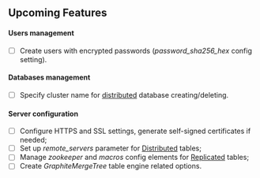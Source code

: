 Upcoming Features
------------------

#### Users management
   - [ ] Create users with encrypted passwords (_password_sha256_hex_ config setting).

#### Databases management
   - [ ] Specify cluster name for [distributed](https://clickhouse.yandex/docs/en/single/#distributed-ddl-queries-on-cluster-section) database creating/deleting.

#### Server configuration
   - [ ] Configure HTTPS and SSL settings, generate self-signed certificates if needed;
   - [ ] Set up _remote_servers_ parameter for [Distributed](https://clickhouse.yandex/docs/en/single/#distributed) tables;
   - [ ] Manage _zookeeper_ and _macros_ config elements for [Replicated](https://clickhouse.yandex/docs/en/single/index.html#data-replication) tables;
   - [ ] Create _GraphiteMergeTree_ table engine related options.
